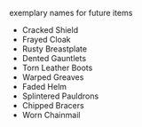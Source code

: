 exemplary names for future items

* Cracked Shield
* Frayed Cloak
* Rusty Breastplate
* Dented Gauntlets
* Torn Leather Boots
* Warped Greaves
* Faded Helm
* Splintered Pauldrons
* Chipped Bracers
* Worn Chainmail
